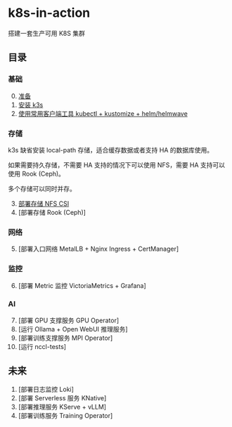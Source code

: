# k8s-in-action

搭建一套生产可用 K8S 集群

## 目录

### 基础

0. [准备](docs/0-prepare.md)
1. [安装 k3s](docs/1-k3s.md)
2. [使用常用客户端工具 kubectl + kustomize + helm/helmwave](docs/2-tools.md)

### 存储

k3s 缺省安装 local-path 存储，适合缓存数据或者支持 HA 的数据库使用。

如果需要持久存储，不需要 HA 支持的情况下可以使用 NFS，需要 HA 支持可以使用 Rook (Ceph)。

多个存储可以同时并存。

3. [部署存储 NFS CSI](nfs-csi/README.md)
4. [部署存储 Rook (Ceph)]

### 网络

5. [部署入口网络 MetalLB + Nginx Ingress + CertManager]

### 监控

6. [部署 Metric 监控 VictoriaMetrics + Grafana]

### AI

7. [部署 GPU 支撑服务 GPU Operator]
8. [运行 Ollama + Open WebUI 推理服务]
9. [部署训练支撑服务 MPI Operator]
10. [运行 nccl-tests]

## 未来

1. [部署日志监控 Loki]
2. [部署 Serverless 服务 KNative]
3. [部署推理服务 KServe + vLLM]
4. [部署训练服务 Training Operator]
